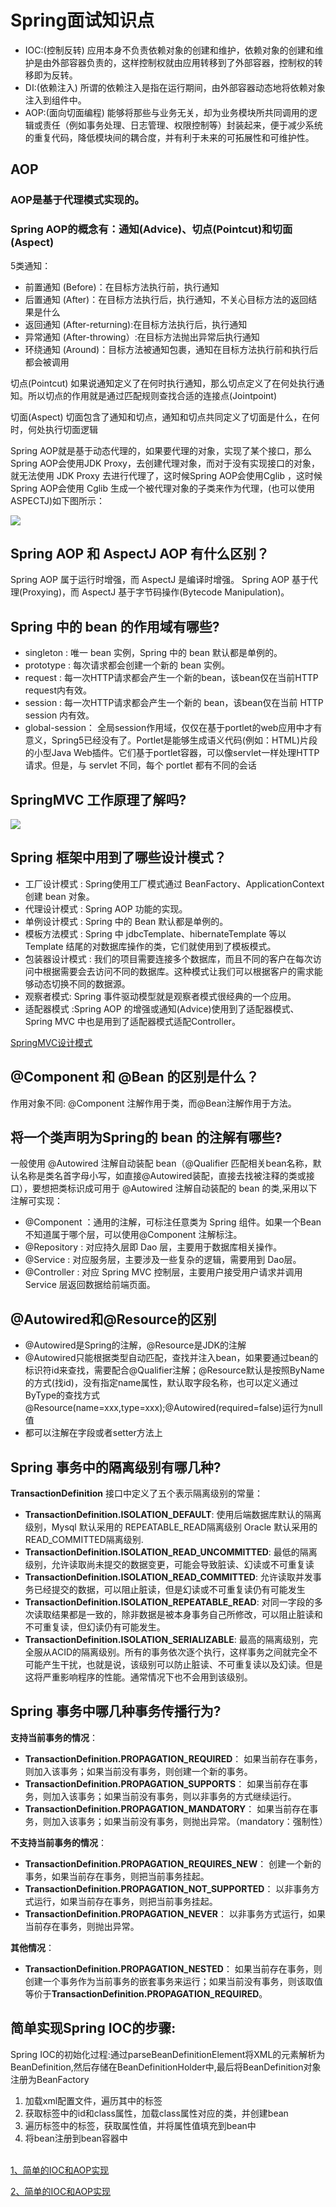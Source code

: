 # Spring面试知识点

- IOC:(控制反转) 应用本身不负责依赖对象的创建和维护，依赖对象的创建和维护是由外部容器负责的，这样控制权就由应用转移到了外部容器，控制权的转移即为反转。
- DI:(依赖注入) 所谓的依赖注入是指在运行期间，由外部容器动态地将依赖对象注入到组件中。
- AOP:(面向切面编程) 能够将那些与业务无关，却为业务模块所共同调用的逻辑或责任（例如事务处理、日志管理、权限控制等）封装起来，便于减少系统的重复代码，降低模块间的耦合度，并有利于未来的可拓展性和可维护性。


## AOP
### AOP是基于代理模式实现的。
### Spring AOP的概念有：通知(Advice)、切点(Pointcut)和切面(Aspect) 
5类通知：

- 前置通知 (Before)：在目标方法执行前，执行通知
- 后置通知 (After)：在目标方法执行后，执行通知，不关心目标方法的返回结果是什么
- 返回通知 (After-returning):在目标方法执行后，执行通知
- 异常通知 (After-throwing）:在目标方法抛出异常后执行通知
- 环绕通知 (Around)：目标方法被通知包裹，通知在目标方法执行前和执行后都会被调用

切点(Pointcut)
如果说通知定义了在何时执行通知，那么切点定义了在何处执行通知。所以切点的作用就是通过匹配规则查找合适的连接点(Jointpoint)

切面(Aspect)
切面包含了通知和切点，通知和切点共同定义了切面是什么，在何时，何处执行切面逻辑

Spring AOP就是基于动态代理的，如果要代理的对象，实现了某个接口，那么Spring AOP会使用JDK Proxy，去创建代理对象，而对于没有实现接口的对象，就无法使用 JDK Proxy 去进行代理了，这时候Spring AOP会使用Cglib ，这时候Spring AOP会使用 Cglib 生成一个被代理对象的子类来作为代理，(也可以使用ASPECTJ)如下图所示：

![](./picture/AOP.jpg)

## Spring AOP 和 AspectJ AOP 有什么区别？
Spring AOP 属于运行时增强，而 AspectJ 是编译时增强。 Spring AOP 基于代理(Proxying)，而 AspectJ 基于字节码操作(Bytecode Manipulation)。

## Spring 中的 bean 的作用域有哪些?
- singleton : 唯一 bean 实例，Spring 中的 bean 默认都是单例的。
- prototype : 每次请求都会创建一个新的 bean 实例。
- request : 每一次HTTP请求都会产生一个新的bean，该bean仅在当前HTTP request内有效。
- session : 每一次HTTP请求都会产生一个新的 bean，该bean仅在当前 HTTP session 内有效。
- global-session： 全局session作用域，仅仅在基于portlet的web应用中才有意义，Spring5已经没有了。Portlet是能够生成语义代码(例如：HTML)片段的小型Java Web插件。它们基于portlet容器，可以像servlet一样处理HTTP请求。但是，与 servlet 不同，每个 portlet 都有不同的会话

## SpringMVC 工作原理了解吗?
![](./picture/SpringMVC.jpg)
## Spring 框架中用到了哪些设计模式？
- 工厂设计模式 : Spring使用工厂模式通过 BeanFactory、ApplicationContext 创建 bean 对象。
- 代理设计模式 : Spring AOP 功能的实现。
- 单例设计模式 : Spring 中的 Bean 默认都是单例的。
- 模板方法模式 : Spring 中 jdbcTemplate、hibernateTemplate 等以 Template 结尾的对数据库操作的类，它们就使用到了模板模式。
- 包装器设计模式 : 我们的项目需要连接多个数据库，而且不同的客户在每次访问中根据需要会去访问不同的数据库。这种模式让我们可以根据客户的需求能够动态切换不同的数据源。
- 观察者模式: Spring 事件驱动模型就是观察者模式很经典的一个应用。
- 适配器模式 :Spring AOP 的增强或通知(Advice)使用到了适配器模式、Spring MVC 中也是用到了适配器模式适配Controller。

[SpringMVC设计模式](https://mp.weixin.qq.com/s?__biz=Mzg2OTA0Njk0OA==&mid=2247485303&idx=1&sn=9e4626a1e3f001f9b0d84a6fa0cff04a&chksm=cea248bcf9d5c1aaf48b67cc52bac74eb29d6037848d6cf213b0e5466f2d1fda970db700ba41&token=255050878&lang=zh_CN#rd)
## @Component 和 @Bean 的区别是什么？
作用对象不同: @Component 注解作用于类，而@Bean注解作用于方法。
## 将一个类声明为Spring的 bean 的注解有哪些?
一般使用 @Autowired 注解自动装配 bean（@Qualifier 匹配相关bean名称，默认名称是类名首字母小写，如直接@Autowired装配，直接去找被注释的类或接口），要想把类标识成可用于 @Autowired 注解自动装配的 bean 的类,采用以下注解可实现：

- @Component ：通用的注解，可标注任意类为 Spring 组件。如果一个Bean不知道属于哪个层，可以使用@Component 注解标注。
- @Repository : 对应持久层即 Dao 层，主要用于数据库相关操作。
- @Service : 对应服务层，主要涉及一些复杂的逻辑，需要用到 Dao层。
- @Controller : 对应 Spring MVC 控制层，主要用户接受用户请求并调用 Service 层返回数据给前端页面。

## @Autowired和@Resource的区别
- @Autowired是Spring的注解，@Resource是JDK的注解
- @Autowired只能根据类型自动匹配，查找并注入bean，如果要通过bean的标识符id来查找，需要配合@Qualifier注解；@Resource默认是按照ByName的方式(找id)，没有指定name属性，默认取字段名称，也可以定义通过ByType的查找方式 @Resource(name=xxx,type=xxx);@Autowired(required=false)运行为null值
- 都可以注解在字段或者setter方法上
## Spring 事务中的隔离级别有哪几种?
**TransactionDefinition** 接口中定义了五个表示隔离级别的常量：

- **TransactionDefinition.ISOLATION\_DEFAULT**: 使用后端数据库默认的隔离级别，Mysql 默认采用的 REPEATABLE\_READ隔离级别 Oracle 默认采用的 READ\_COMMITTED隔离级别.
- **TransactionDefinition.ISOLATION\_READ\_UNCOMMITTED**: 最低的隔离级别，允许读取尚未提交的数据变更，可能会导致脏读、幻读或不可重复读
- **TransactionDefinition.ISOLATION\_READ\_COMMITTED**: 允许读取并发事务已经提交的数据，可以阻止脏读，但是幻读或不可重复读仍有可能发生
- **TransactionDefinition.ISOLATION\_REPEATABLE\_READ**: 对同一字段的多次读取结果都是一致的，除非数据是被本身事务自己所修改，可以阻止脏读和不可重复读，但幻读仍有可能发生。
- **TransactionDefinition.ISOLATION\_SERIALIZABLE**: 最高的隔离级别，完全服从ACID的隔离级别。所有的事务依次逐个执行，这样事务之间就完全不可能产生干扰，也就是说，该级别可以防止脏读、不可重复读以及幻读。但是这将严重影响程序的性能。通常情况下也不会用到该级别。

## Spring 事务中哪几种事务传播行为?
**支持当前事务的情况**：

- **TransactionDefinition.PROPAGATION\_REQUIRED**： 如果当前存在事务，则加入该事务；如果当前没有事务，则创建一个新的事务。
- **TransactionDefinition.PROPAGATION\_SUPPORTS**： 如果当前存在事务，则加入该事务；如果当前没有事务，则以非事务的方式继续运行。
- **TransactionDefinition.PROPAGATION\_MANDATORY**： 如果当前存在事务，则加入该事务；如果当前没有事务，则抛出异常。（mandatory：强制性）

**不支持当前事务的情况**：

- **TransactionDefinition.PROPAGATION\_REQUIRES\_NEW**： 创建一个新的事务，如果当前存在事务，则把当前事务挂起。
- **TransactionDefinition.PROPAGATION\_NOT\_SUPPORTED**： 以非事务方式运行，如果当前存在事务，则把当前事务挂起。
- **TransactionDefinition.PROPAGATION\_NEVER**： 以非事务方式运行，如果当前存在事务，则抛出异常。

**其他情况**：

- **TransactionDefinition.PROPAGATION\_NESTED**： 如果当前存在事务，则创建一个事务作为当前事务的嵌套事务来运行；如果当前没有事务，则该取值等价于**TransactionDefinition.PROPAGATION\_REQUIRED**。

## 简单实现Spring IOC的步骤:

Spring IOC的初始化过程:通过parseBeanDefinitionElement将XML的元素解析为BeanDefinition,然后存储在BeanDefinitionHolder中,最后将BeanDefinition对象注册为BeanFactory

1. 加载xml配置文件，遍历其中的标签
2. 获取标签中的id和class属性，加载class属性对应的类，并创建bean
3. 遍历标签中的标签，获取属性值，并将属性值填充到bean中
4. 将bean注册到bean容器中 

</br>[1、简单的IOC和AOP实现](http://www.tianxiaobo.com/2018/01/18/%E8%87%AA%E5%B7%B1%E5%8A%A8%E6%89%8B%E5%AE%9E%E7%8E%B0%E7%9A%84-Spring-IOC-%E5%92%8C-AOP-%E4%B8%8A%E7%AF%87/)

[2、简单的IOC和AOP实现](http://www.tianxiaobo.com/2018/01/18/%E8%87%AA%E5%B7%B1%E5%8A%A8%E6%89%8B%E5%AE%9E%E7%8E%B0%E7%9A%84-Spring-IOC-%E5%92%8C-AOP-%E4%B8%8B%E7%AF%87/)